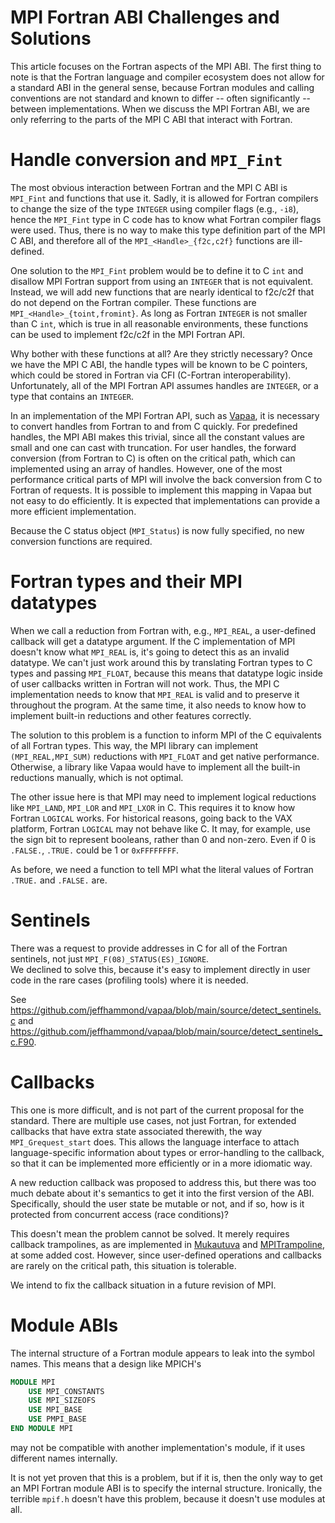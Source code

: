 # MPI Fortran ABI Challenges and Solutions

This article focuses on the Fortran aspects of the MPI ABI.
The first thing to note is that the Fortran language and compiler ecosystem
does not allow for a standard ABI in the general sense, because Fortran
modules and calling conventions are not standard and known to differ --
often significantly -- between implementations.
When we discuss the MPI Fortran ABI, we are only referring to the parts
of the MPI C ABI that interact with Fortran.

# Handle conversion and `MPI_Fint`

The most obvious interaction between Fortran and the MPI C ABI is `MPI_Fint`
and functions that use it.  Sadly, it is allowed for Fortran compilers to
change the size of the type `INTEGER` using compiler flags (e.g., `-i8`),
hence the `MPI_Fint` type in C code has to know what Fortran compiler flags
were used.  Thus, there is no way to make this type definition part of the
MPI C ABI, and therefore all of the `MPI_<Handle>_{f2c,c2f}` functions are
ill-defined.

One solution to the `MPI_Fint` problem would be to define it to C `int`
and disallow MPI Fortran support from using an `INTEGER` that is not
equivalent.  Instead, we will add new functions that are nearly identical
to f2c/c2f that do not depend on the Fortran compiler.  These functions
are `MPI_<Handle>_{toint,fromint}`.
As long as Fortran `INTEGER` is not smaller than C `int`, which is true
in all reasonable environments, these functions can be used to implement
f2c/c2f in the MPI Fortran API.

Why bother with these functions at all?  Are they strictly necessary?
Once we have the MPI C ABI, the handle types will be known to be C pointers,
which could be stored in Fortran via CFI (C-Fortran interoperability).
Unfortunately, all of the MPI Fortran API assumes handles are `INTEGER`,
or a type that contains an `INTEGER`.

In an implementation of the MPI Fortran API, 
such as [Vapaa](https://github.com/jeffhammond/vapaa), 
it is necessary to convert handles from Fortran to and from C quickly.
For predefined handles, the MPI ABI makes this trivial, since all the
constant values are small and one can cast with truncation.
For user handles, the forward conversion (from Fortran to C) is often
on the critical path, which can implemented using an array of handles.
However, one of the most performance critical parts of MPI will involve
the back conversion from C to Fortran of requests.  It is possible to
implement this mapping in Vapaa but not easy to do efficiently.
It is expected that implementations can provide a more efficient implementation.

Because the C status object (`MPI_Status`) is now fully specified, no
new conversion functions are required.

# Fortran types and their MPI datatypes

When we call a reduction from Fortran with, e.g., `MPI_REAL`,
a user-defined callback will get a datatype argument.
If the C implementation of MPI doesn't know what `MPI_REAL` is,
it's going to detect this as an invalid datatype.
We can't just work around this by translating Fortran types
to C types and passing `MPI_FLOAT`, because this means that
datatype logic inside of user callbacks written in Fortran will
not work.
Thus, the MPI C implementation needs to know that `MPI_REAL` is
valid and to preserve it throughout the program.
At the same time, it also needs to know how to implement built-in
reductions and other features correctly.

The solution to this problem is a function to inform MPI of the
C equivalents of all Fortran types.  This way, the MPI library can
implement `(MPI_REAL,MPI_SUM)` reductions with `MPI_FLOAT` and get
native performance.  Otherwise, a library like Vapaa would have to
implement all the built-in reductions manually, which is not optimal.

The other issue here is that MPI may need to implement logical reductions
like `MPI_LAND`, `MPI_LOR` and `MPI_LXOR` in C.  This requires it to know
how Fortran `LOGICAL` works.  For historical reasons, going back to the
VAX platform, Fortran `LOGICAL` may not behave like C.  It may, for example,
use the sign bit to represent booleans, rather than 0 and non-zero.
Even if 0 is `.FALSE.`, `.TRUE.` could be 1 or `0xFFFFFFFF`.

As before, we need a function to tell MPI what the literal values of
Fortran `.TRUE.` and `.FALSE.` are.

# Sentinels

There was a request to provide addresses in C for all of 
the Fortran sentinels, not just `MPI_F(08)_STATUS(ES)_IGNORE`.  
We declined to solve this, because it's easy to implement directly
in user code in the rare cases (profiling tools) where it is needed.

See https://github.com/jeffhammond/vapaa/blob/main/source/detect_sentinels.c
and https://github.com/jeffhammond/vapaa/blob/main/source/detect_sentinels_c.F90.

# Callbacks

This one is more difficult, and is not part of the current proposal for the standard.
There are multiple use cases, not just Fortran, for extended callbacks that have
extra state associated therewith, the way `MPI_Grequest_start` does.
This allows the language interface to attach language-specific information
about types or error-handling to the callback, so that it can be implemented
more efficiently or in a more idiomatic way.

A new reduction callback was proposed to address this, but there was too much debate
about it's semantics to get it into the first version of the ABI.
Specifically, should the user state be mutable or not, and if so, how
is it protected from concurrent access (race conditions)?

This doesn't mean the problem cannot be solved.  It merely requires callback
trampolines, as are implemented in
[Mukautuva](https://github.com/jeffhammond/mukautuva) and
[MPITrampoline](https://github.com/eschnett/MPItrampoline),
at some added cost.
However, since user-defined operations and callbacks are rarely
on the critical path, this situation is tolerable.

We intend to fix the callback situation in a future revision of MPI.

# Module ABIs

The internal structure of a Fortran module appears to leak into the symbol names.
This means that a design like MPICH's
```fortran
MODULE MPI
    USE MPI_CONSTANTS
    USE MPI_SIZEOFS
    USE MPI_BASE
    USE PMPI_BASE
END MODULE MPI
```
may not be compatible with another implementation's module, if it uses different
names internally.

It is not yet proven that this is a problem, but if it is, then the only way
to get an MPI Fortran module ABI is to specify the internal structure.
Ironically, the terrible `mpif.h` doesn't have this problem, because it doesn't
use modules at all.
